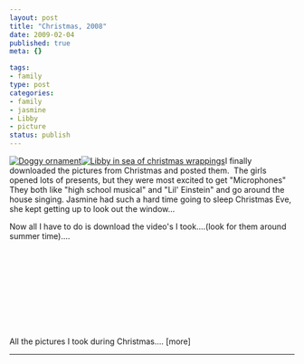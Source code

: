 ```yaml
---
layout: post
title: "Christmas, 2008"
date: 2009-02-04
published: true
meta: {}

tags:
- family
type: post
categories:
- family
- jasmine
- Libby
- picture
status: publish
---
```



[![Doggy ornament](http://media.eick.us/2011/05/3163647196_ac00db7f9a_m.jpg)](http://www.flickr.com/photos/19429588@N00/3163647196/ "Doggy ornament")[![Libby in sea of christmas wrappings](http://media.eick.us/2011/05/3163638750_79f68477d1_m.jpg)](http://www.flickr.com/photos/19429588@N00/3163638750/ "Libby in sea of christmas wrappings")I finally downloaded the pictures from Christmas and posted them.  The girls opened lots of presents, but they were most excited to get "Microphones"  They both like "high school musical" and "Lil' Einstein" and go around the house singing. Jasmine had such a hard time going to sleep Christmas Eve, she kept getting up to look out the window...



Now all I have to do is download the video's I took....(look for them around summer time)....



 



 



 



 



 



All the pictures I took during Christmas.... [more]



---
